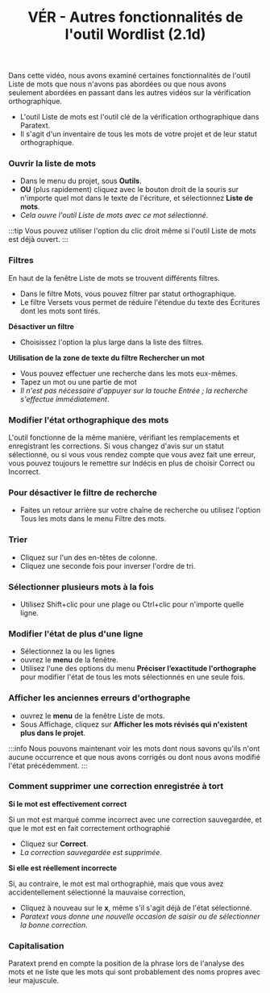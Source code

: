 ﻿---
title: VÉR - Autres fonctionnalités de l'outil Wordlist (2.1d)
---
Dans cette vidéo, nous avons examiné certaines fonctionnalités de l'outil Liste de mots que nous n'avons pas abordées ou que nous avons seulement abordées en passant dans les autres vidéos sur la vérification orthographique.

-   L'outil Liste de mots est l'outil clé de la vérification orthographique dans Paratext.
-   Il s'agit d'un inventaire de tous les mots de votre projet et de leur statut orthographique.

### Ouvrir la liste de mots

-   Dans le menu du projet, sous **Outils**.
-   **OU** (plus rapidement) cliquez avec le bouton droit de la souris sur n'importe quel mot dans le texte de l'écriture, et sélectionnez **Liste de mots**.
   -  *Cela ouvre l'outil Liste de mots avec ce mot sélectionné*.

:::tip
Vous pouvez utiliser l'option du clic droit même si l'outil Liste de mots est déjà ouvert.
:::

### Filtres

En haut de la fenêtre Liste de mots se trouvent différents filtres.

-   Dans le filtre Mots, vous pouvez filtrer par statut orthographique.
-   Le filtre Versets vous permet de réduire l'étendue du texte des Écritures dont les mots sont tirés.

**Désactiver un filtre**

-   Choisissez l'option la plus large dans la liste des filtres.

**Utilisation de la zone de texte du filtre Rechercher un mot**

-   Vous pouvez effectuer une recherche dans les mots eux-mêmes.
-   Tapez un mot ou une partie de mot
   -  *Il n'est pas nécessaire d'appuyer sur la touche Entrée ; la recherche s'effectue immédiatement*.

### Modifier l'état orthographique des mots

L'outil fonctionne de la même manière, vérifiant les remplacements et enregistrant les corrections. Si vous changez d'avis sur un statut sélectionné, ou si vous vous rendez compte que vous avez fait une erreur, vous pouvez toujours le remettre sur Indécis en plus de choisir Correct ou Incorrect.

### Pour désactiver le filtre de recherche

-   Faites un retour arrière sur votre chaîne de recherche ou utilisez l'option Tous les mots dans le menu Filtre des mots.

### Trier

-   Cliquez sur l'un des en-têtes de colonne.
-   Cliquez une seconde fois pour inverser l'ordre de tri.

### Sélectionner plusieurs mots à la fois

-   Utilisez Shift+clic pour une plage ou Ctrl+clic pour n'importe quelle ligne.

### Modifier l'état de plus d'une ligne

-   Sélectionnez la ou les lignes
-   ouvrez le **menu** de la fenêtre.
-   Utilisez l'une des options du menu **Préciser l’exactitude l'orthographe** pour modifier l'état de tous les mots sélectionnés en une seule fois.

### Afficher les anciennes erreurs d'orthographe

-   ouvrez le **menu** de la fenêtre Liste de mots.
-   Sous Affichage, cliquez sur **Afficher les mots révisés qui n'existent plus dans le projet**.

:::info
Nous pouvons maintenant voir les mots dont nous savons qu'ils n'ont aucune occurrence et que nous avons corrigés ou dont nous avons modifié l'état précédemment.
:::

### Comment supprimer une correction enregistrée à tort

**Si le mot est effectivement correct**

Si un mot est marqué comme incorrect avec une correction sauvegardée, et que le mot est en fait correctement orthographié

-   Cliquez sur **Correct**.
   -  *La correction sauvegardée est supprimée*.

**Si elle est réellement incorrecte**

Si, au contraire, le mot est mal orthographié, mais que vous avez accidentellement sélectionné la mauvaise correction,

-   Cliquez à nouveau sur le **x**, même s'il s'agit déjà de l'état sélectionné.
   -  *Paratext vous donne une nouvelle occasion de saisir ou de sélectionner la bonne correction*.

### Capitalisation

Paratext prend en compte la position de la phrase lors de l'analyse des mots et ne liste que les mots qui sont probablement des noms propres avec leur majuscule.

